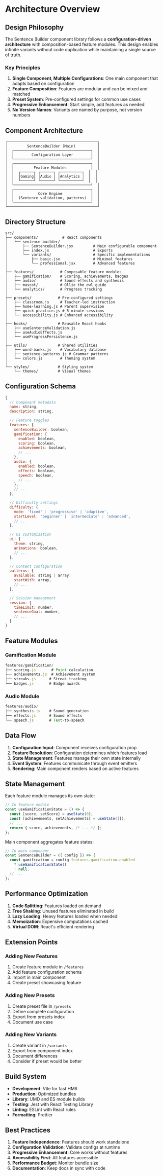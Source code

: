 # Architecture Overview

## Design Philosophy

The Sentence Builder component library follows a **configuration-driven architecture** with composition-based feature modules. This design enables infinite variants without code duplication while maintaining a single source of truth.

### Key Principles

1. **Single Component, Multiple Configurations**: One main component that adapts based on configuration
2. **Feature Composition**: Features are modular and can be mixed and matched
3. **Preset System**: Pre-configured settings for common use cases
4. **Progressive Enhancement**: Start simple, add features as needed
5. **No Version Names**: Variants are named by purpose, not version numbers

## Component Architecture

```
┌─────────────────────────────────────────┐
│         SentenceBuilder (Main)          │
│  ┌───────────────────────────────────┐  │
│  │        Configuration Layer        │  │
│  └───────────────────────────────────┘  │
│  ┌───────────────────────────────────┐  │
│  │         Feature Modules           │  │
│  │  ┌──────┐ ┌──────┐ ┌──────────┐  │  │
│  │  │Gaming│ │Audio │ │Analytics │  │  │
│  │  └──────┘ └──────┘ └──────────┘  │  │
│  └───────────────────────────────────┘  │
│  ┌───────────────────────────────────┐  │
│  │           Core Engine             │  │
│  │  (Sentence validation, patterns)  │  │
│  └───────────────────────────────────┘  │
└─────────────────────────────────────────┘
```

## Directory Structure

```
src/
├── components/           # React components
│   └── sentence-builder/
│       ├── SentenceBuilder.jsx         # Main configurable component
│       ├── index.js                    # Exports
│       └── variants/                   # Specific implementations
│           ├── basic.jsx               # Minimal features
│           └── professional.jsx        # Advanced features
│
├── features/            # Composable feature modules
│   ├── gamification/    # Scoring, achievements, badges
│   ├── audio/           # Sound effects and synthesis
│   ├── mascot/          # Ollie the owl guide
│   └── analytics/       # Progress tracking
│
├── presets/            # Pre-configured settings
│   ├── classroom.js     # Teacher-led instruction
│   ├── home-learning.js # Parent supervision
│   ├── quick-practice.js # 5-minute sessions
│   └── accessibility.js # Enhanced accessibility
│
├── hooks/              # Reusable React hooks
│   ├── useSentenceValidation.js
│   ├── useAudioEffects.js
│   └── useProgressPersistence.js
│
├── utils/              # Shared utilities
│   ├── word-banks.js    # Vocabulary database
│   ├── sentence-patterns.js # Grammar patterns
│   └── colors.js        # Theming system
│
└── styles/             # Styling system
    └── themes/         # Visual themes
```

## Configuration Schema

```javascript
{
  // Component metadata
  name: string,
  description: string,

  // Feature toggles
  features: {
    sentenceBuilder: boolean,
    gamification: {
      enabled: boolean,
      scoring: boolean,
      achievements: boolean,
      // ...
    },
    audio: {
      enabled: boolean,
      effects: boolean,
      speech: boolean,
      // ...
    },
    // ...
  },

  // Difficulty settings
  difficulty: {
    mode: 'fixed' | 'progressive' | 'adaptive',
    startLevel: 'beginner' | 'intermediate' | 'advanced',
    // ...
  },

  // UI customization
  ui: {
    theme: string,
    animations: boolean,
    // ...
  },

  // Content configuration
  patterns: {
    available: string | array,
    startWith: array,
    // ...
  },

  // Session management
  session: {
    timeLimit: number,
    sentenceGoal: number,
    // ...
  }
}
```

## Feature Modules

### Gamification Module
```javascript
features/gamification/
├── scoring.js       # Point calculation
├── achievements.js  # Achievement system
├── streaks.js      # Streak tracking
└── badges.js       # Badge awards
```

### Audio Module
```javascript
features/audio/
├── synthesis.js    # Sound generation
├── effects.js      # Sound effects
└── speech.js       # Text-to-speech
```

## Data Flow

1. **Configuration Input**: Component receives configuration prop
2. **Feature Resolution**: Configuration determines which features load
3. **State Management**: Features manage their own state internally
4. **Event System**: Features communicate through event emitters
5. **Rendering**: Main component renders based on active features

## State Management

Each feature module manages its own state:

```javascript
// In feature module
const useGamificationState = () => {
  const [score, setScore] = useState(0);
  const [achievements, setAchievements] = useState([]);
  // ...
  return { score, achievements, /* ... */ };
};
```

Main component aggregates feature states:

```javascript
// In main component
const SentenceBuilder = ({ config }) => {
  const gamification = config.features.gamification.enabled
    ? useGamificationState()
    : null;
  // ...
};
```

## Performance Optimization

1. **Code Splitting**: Features loaded on demand
2. **Tree Shaking**: Unused features eliminated in build
3. **Lazy Loading**: Heavy features loaded when needed
4. **Memoization**: Expensive computations cached
5. **Virtual DOM**: React's efficient rendering

## Extension Points

### Adding New Features

1. Create feature module in `/features`
2. Add feature configuration schema
3. Import in main component
4. Create preset showcasing feature

### Adding New Presets

1. Create preset file in `/presets`
2. Define complete configuration
3. Export from presets index
4. Document use case

### Adding New Variants

1. Create variant in `/variants`
2. Export from component index
3. Document differences
4. Consider if preset would be better

## Build System

- **Development**: Vite for fast HMR
- **Production**: Optimized bundles
- **Library**: UMD and ES module builds
- **Testing**: Jest with React Testing Library
- **Linting**: ESLint with React rules
- **Formatting**: Prettier

## Best Practices

1. **Feature Independence**: Features should work standalone
2. **Configuration Validation**: Validate configs at runtime
3. **Progressive Enhancement**: Core works without features
4. **Accessibility First**: All features accessible
5. **Performance Budget**: Monitor bundle size
6. **Documentation**: Keep docs in sync with code